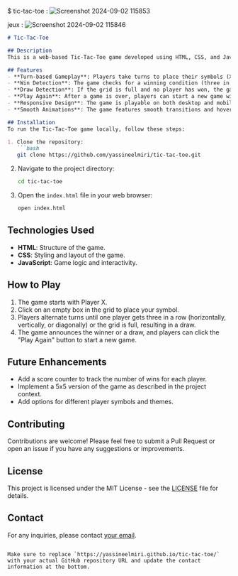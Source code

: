 $ tic-tac-toe :
![Screenshot 2024-09-02 115853](https://github.com/user-attachments/assets/7a0702a7-0b68-42a1-9dda-c0aa63cadfac)

jeux :
![Screenshot 2024-09-02 115846](https://github.com/user-attachments/assets/133d3438-05dd-4b66-bed3-fd2218645672)


```markdown
# Tic-Tac-Toe

## Description
This is a web-based Tic-Tac-Toe game developed using HTML, CSS, and JavaScript. The game allows two players to take turns and play a classic 3x3 Tic-Tac-Toe game, with the first player starting as "X" and the second player as "O".

## Features
- **Turn-based Gameplay**: Players take turns to place their symbols (X or O) on the grid.
- **Win Detection**: The game checks for a winning condition (three in a row) after each move.
- **Draw Detection**: If the grid is full and no player has won, the game declares a draw.
- **Play Again**: After a game is over, players can start a new game without refreshing the page.
- **Responsive Design**: The game is playable on both desktop and mobile devices.
- **Smooth Animations**: The game features smooth transitions and hover effects.

## Installation
To run the Tic-Tac-Toe game locally, follow these steps:

1. Clone the repository:
   ```bash
   git clone https://github.com/yassineelmiri/tic-tac-toe.git
   ```
2. Navigate to the project directory:
   ```bash
   cd tic-tac-toe
   ```
3. Open the `index.html` file in your web browser:
   ```bash
   open index.html
   ```

## Technologies Used
- **HTML**: Structure of the game.
- **CSS**: Styling and layout of the game.
- **JavaScript**: Game logic and interactivity.

## How to Play
1. The game starts with Player X.
2. Click on an empty box in the grid to place your symbol.
3. Players alternate turns until one player gets three in a row (horizontally, vertically, or diagonally) or the grid is full, resulting in a draw.
4. The game announces the winner or a draw, and players can click the "Play Again" button to start a new game.

## Future Enhancements
- Add a score counter to track the number of wins for each player.
- Implement a 5x5 version of the game as described in the project context.
- Add options for different player symbols and themes.

## Contributing
Contributions are welcome! Please feel free to submit a Pull Request or open an issue if you have any suggestions or improvements.

## License
This project is licensed under the MIT License - see the [LICENSE](LICENSE) file for details.

## Contact
For any inquiries, please contact [your email](miriyassine123@gmail.com).
```

Make sure to replace `https://yassineelmiri.github.io/tic-tac-toe/` with your actual GitHub repository URL and update the contact information at the bottom.
